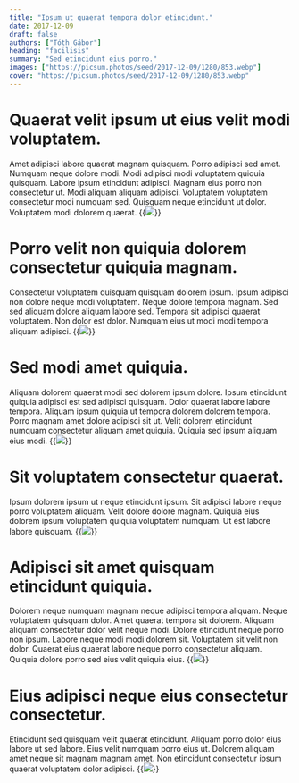 ```yaml
---
title: "Ipsum ut quaerat tempora dolor etincidunt."
date: 2017-12-09
draft: false 
authors: ["Tóth Gábor"]
heading: "facilisis"
summary: "Sed etincidunt eius porro."
images: ["https://picsum.photos/seed/2017-12-09/1280/853.webp"]
cover: "https://picsum.photos/seed/2017-12-09/1280/853.webp"
---
```

# Quaerat velit ipsum ut eius velit modi voluptatem.        
Amet adipisci labore quaerat magnam quisquam. Porro adipisci sed amet. Numquam neque dolore modi. Modi adipisci modi voluptatem quiquia quisquam. Labore ipsum etincidunt adipisci. Magnam eius porro non consectetur ut. Modi aliquam aliquam adipisci. Voluptatem voluptatem consectetur modi numquam sed. Quisquam neque etincidunt ut dolor. Voluptatem modi dolorem quaerat.
{{<image src="https://picsum.photos/seed/2602/1280/853.webp">}}
# Porro velit non quiquia dolorem consectetur quiquia magnam.        
Consectetur voluptatem quisquam quisquam dolorem ipsum. Ipsum adipisci non dolore neque modi voluptatem. Neque dolore tempora magnam. Sed sed aliquam dolore aliquam labore sed. Tempora sit adipisci quaerat voluptatem. Non dolor est dolor. Numquam eius ut modi modi tempora aliquam adipisci.
{{<image src="https://picsum.photos/seed/2612/1280/853.webp">}}
# Sed modi amet quiquia.        
Aliquam dolorem quaerat modi sed dolorem ipsum dolore. Ipsum etincidunt quiquia adipisci est sed adipisci quisquam. Dolor quaerat labore labore tempora. Aliquam ipsum quiquia ut tempora dolorem dolorem tempora. Porro magnam amet dolore adipisci sit ut. Velit dolorem etincidunt numquam consectetur aliquam amet quiquia. Quiquia sed ipsum aliquam eius modi.
{{<image src="https://picsum.photos/seed/2622/1280/853.webp">}}
# Sit voluptatem consectetur quaerat.        
Ipsum dolorem ipsum ut neque etincidunt ipsum. Sit adipisci labore neque porro voluptatem aliquam. Velit dolore dolore magnam. Quiquia eius dolorem ipsum voluptatem quiquia voluptatem numquam. Ut est labore labore quisquam.
{{<image src="https://picsum.photos/seed/2632/1280/853.webp">}}
# Adipisci sit amet quisquam etincidunt quiquia.        
Dolorem neque numquam magnam neque adipisci tempora aliquam. Neque voluptatem quisquam dolor. Amet quaerat tempora sit dolorem. Aliquam aliquam consectetur dolor velit neque modi. Dolore etincidunt neque porro non ipsum. Labore neque modi modi dolorem sit. Voluptatem sit velit non dolor. Quaerat eius quaerat labore neque porro consectetur aliquam. Quiquia dolore porro sed eius velit quiquia eius.
{{<image src="https://picsum.photos/seed/2642/1280/853.webp">}}
# Eius adipisci neque eius consectetur consectetur.        
Etincidunt sed quisquam velit quaerat etincidunt. Aliquam porro dolor eius labore ut sed labore. Eius velit numquam porro eius ut. Dolorem aliquam amet neque sit magnam magnam amet. Non etincidunt consectetur ipsum quaerat voluptatem dolor adipisci.
{{<image src="https://picsum.photos/seed/2652/1280/853.webp">}}

